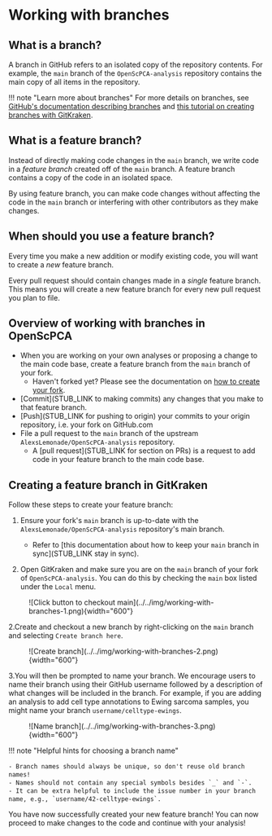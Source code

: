 # Working with branches

## What is a branch?

A branch in GitHub refers to an isolated copy of the repository contents.
For example, the `main` branch of the `OpenScPCA-analysis` repository contains the main copy of all items in the repository.

!!! note "Learn more about branches"
    For more details on branches, see [GitHub's documentation describing branches](https://docs.github.com/en/pull-requests/collaborating-with-pull-requests/proposing-changes-to-your-work-with-pull-requests/about-branches) and [this tutorial on creating branches with GitKraken](https://www.gitkraken.com/learn/git/problems/create-git-branch).


## What is a feature branch?

Instead of directly making code changes in the `main` branch, we write code in a _feature branch_ created off of the `main` branch.
A feature branch contains a copy of the code in an isolated space.

By using feature branch, you can make code changes without affecting the code in the `main` branch or interfering with other contributors as they make changes.

## When should you use a feature branch?

Every time you make a new addition or modify existing code, you will want to create a _new_ feature branch.

Every pull request should contain changes made in a _single_ feature branch.
This means you will create a new feature branch for every new pull request you plan to file.

## Overview of working with branches in OpenScPCA

- When you are working on your own analyses or proposing a change to the main code base, create a feature branch from the `main` branch of your fork.
    - Haven't forked yet? Please see the documentation on [how to create your fork](../../technical-setup/fork-the-repo.md).
- [Commit](STUB_LINK to making commits) any changes that you make to that feature branch.
- [Push](STUB_LINK for pushing to origin) your commits to your origin repository, i.e. your fork on GitHub.com
- File a pull request to the `main` branch of the upstream `AlexsLemonade/OpenScPCA-analysis` repository.
  - A [pull request](STUB_LINK for section on PRs) is a request to add code in your feature branch to the main code base.

## Creating a feature branch in GitKraken

Follow these steps to create your feature branch:

1. Ensure your fork's `main` branch is up-to-date with the `AlexsLemonade/OpenScPCA-analysis` repository's main branch. 
    - Refer to [this documentation about how to keep your `main` branch in sync](STUB_LINK stay in sync). 
    
2. Open GitKraken and make sure you are on the `main` branch of your fork of `OpenScPCA-analysis`.
You can do this by checking the `main` box listed under the `Local` menu.

<figure markdown="span">
    ![Click button to checkout main](../../img/working-with-branches-1.png){width="600"}
</figure>

2.Create and checkout a new branch by right-clicking on the `main` branch and selecting `Create branch here`.

<figure markdown="span">
    ![Create branch](../../img/working-with-branches-2.png){width="600"}
</figure>

3.You will then be prompted to name your branch.
We encourage users to name their branch using their GitHub username followed by a description of what changes will be included in the branch.
For example, if you are adding an analysis to add cell type annotations to Ewing sarcoma samples, you might name your branch `username/celltype-ewings`.

<figure markdown="span">
    ![Name branch](../../img/working-with-branches-3.png){width="600"}
</figure>

!!! note "Helpful hints for choosing a branch name"

    - Branch names should always be unique, so don't reuse old branch names!
    - Names should not contain any special symbols besides `_` and `-`.
    - It can be extra helpful to include the issue number in your branch name, e.g., `username/42-celltype-ewings`.


You have now successfully created your new feature branch!
You can now proceed to make changes to the code and continue with your analysis!
